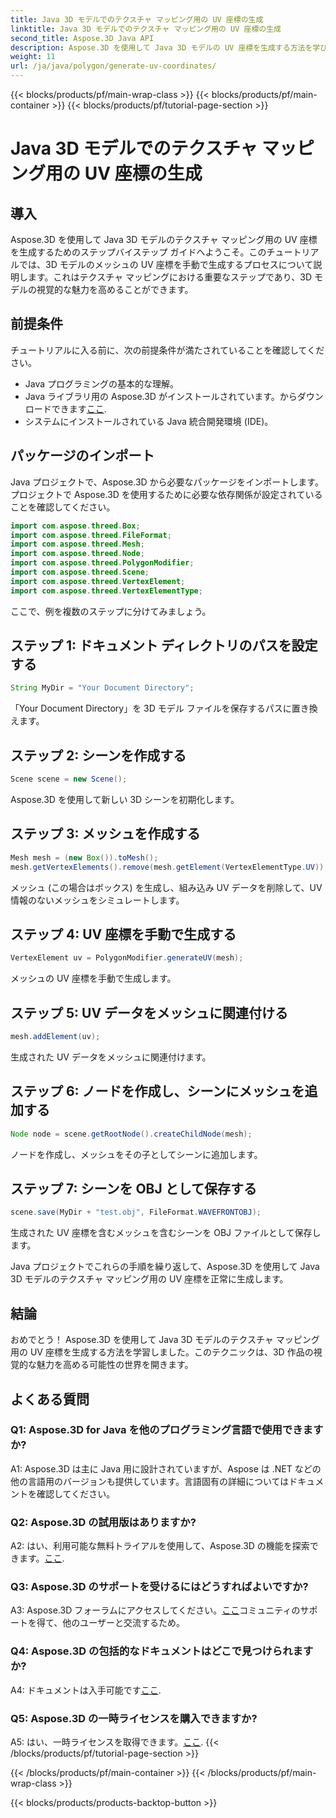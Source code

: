 ```yaml
---
title: Java 3D モデルでのテクスチャ マッピング用の UV 座標の生成
linktitle: Java 3D モデルでのテクスチャ マッピング用の UV 座標の生成
second_title: Aspose.3D Java API
description: Aspose.3D を使用して Java 3D モデルの UV 座標を生成する方法を学びます。このステップバイステップのガイドを使用して、プロジェクトのテクスチャ マッピングを強化します。
weight: 11
url: /ja/java/polygon/generate-uv-coordinates/
---
```


{{< blocks/products/pf/main-wrap-class >}}
{{< blocks/products/pf/main-container >}}
{{< blocks/products/pf/tutorial-page-section >}}

# Java 3D モデルでのテクスチャ マッピング用の UV 座標の生成

## 導入

Aspose.3D を使用して Java 3D モデルのテクスチャ マッピング用の UV 座標を生成するためのステップバイステップ ガイドへようこそ。このチュートリアルでは、3D モデルのメッシュの UV 座標を手動で生成するプロセスについて説明します。これはテクスチャ マッピングにおける重要なステップであり、3D モデルの視覚的な魅力を高めることができます。

## 前提条件

チュートリアルに入る前に、次の前提条件が満たされていることを確認してください。

- Java プログラミングの基本的な理解。
-  Java ライブラリ用の Aspose.3D がインストールされています。からダウンロードできます[ここ](https://releases.aspose.com/3d/java/).
- システムにインストールされている Java 統合開発環境 (IDE)。

## パッケージのインポート

Java プロジェクトで、Aspose.3D から必要なパッケージをインポートします。プロジェクトで Aspose.3D を使用するために必要な依存関係が設定されていることを確認してください。

```java
import com.aspose.threed.Box;
import com.aspose.threed.FileFormat;
import com.aspose.threed.Mesh;
import com.aspose.threed.Node;
import com.aspose.threed.PolygonModifier;
import com.aspose.threed.Scene;
import com.aspose.threed.VertexElement;
import com.aspose.threed.VertexElementType;
```

ここで、例を複数のステップに分けてみましょう。

## ステップ 1: ドキュメント ディレクトリのパスを設定する

```java
String MyDir = "Your Document Directory";
```

「Your Document Directory」を 3D モデル ファイルを保存するパスに置き換えます。

## ステップ 2: シーンを作成する

```java
Scene scene = new Scene();
```

Aspose.3D を使用して新しい 3D シーンを初期化します。

## ステップ 3: メッシュを作成する

```java
Mesh mesh = (new Box()).toMesh();
mesh.getVertexElements().remove(mesh.getElement(VertexElementType.UV));
```

メッシュ (この場合はボックス) を生成し、組み込み UV データを削除して、UV 情報のないメッシュをシミュレートします。

## ステップ 4: UV 座標を手動で生成する

```java
VertexElement uv = PolygonModifier.generateUV(mesh);
```

メッシュの UV 座標を手動で生成します。

## ステップ 5: UV データをメッシュに関連付ける

```java
mesh.addElement(uv);
```

生成された UV データをメッシュに関連付けます。

## ステップ 6: ノードを作成し、シーンにメッシュを追加する

```java
Node node = scene.getRootNode().createChildNode(mesh);
```

ノードを作成し、メッシュをその子としてシーンに追加します。

## ステップ 7: シーンを OBJ として保存する

```java
scene.save(MyDir + "test.obj", FileFormat.WAVEFRONTOBJ);
```

生成された UV 座標を含むメッシュを含むシーンを OBJ ファイルとして保存します。

Java プロジェクトでこれらの手順を繰り返して、Aspose.3D を使用して Java 3D モデルのテクスチャ マッピング用の UV 座標を正常に生成します。

## 結論

おめでとう！ Aspose.3D を使用して Java 3D モデルのテクスチャ マッピング用の UV 座標を生成する方法を学習しました。このテクニックは、3D 作品の視覚的な魅力を高める可能性の世界を開きます。

## よくある質問

### Q1: Aspose.3D for Java を他のプログラミング言語で使用できますか?

A1: Aspose.3D は主に Java 用に設計されていますが、Aspose は .NET などの他の言語用のバージョンも提供しています。言語固有の詳細についてはドキュメントを確認してください。

### Q2: Aspose.3D の試用版はありますか?

 A2: はい、利用可能な無料トライアルを使用して、Aspose.3D の機能を探索できます。[ここ](https://releases.aspose.com/).

### Q3: Aspose.3D のサポートを受けるにはどうすればよいですか?

 A3: Aspose.3D フォーラムにアクセスしてください。[ここ](https://forum.aspose.com/c/3d/18)コミュニティのサポートを得て、他のユーザーと交流するため。

### Q4: Aspose.3D の包括的なドキュメントはどこで見つけられますか?

 A4: ドキュメントは入手可能です[ここ](https://reference.aspose.com/3d/java/).

### Q5: Aspose.3D の一時ライセンスを購入できますか?

 A5: はい、一時ライセンスを取得できます。[ここ](https://purchase.aspose.com/temporary-license/).
{{< /blocks/products/pf/tutorial-page-section >}}

{{< /blocks/products/pf/main-container >}}
{{< /blocks/products/pf/main-wrap-class >}}

{{< blocks/products/products-backtop-button >}}
